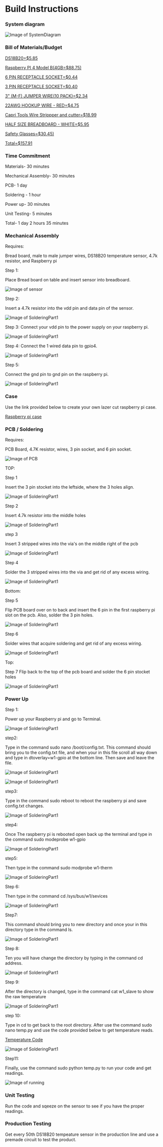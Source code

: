 # Build Instructions
### System diagram
![Image of SystemDiagram](https://github.com/TheSweeterMan/TBD/blob/master/SD.PNG)

### Bill of Materials/Budget
[DS18B20=$5.85](https://www.creatroninc.com/product/ds18b20-temperature-sensor-55-to-125c/?search_query=Ds18B20&results=3)

[Raspberry PI 4 Model B(4GB=$88.75)](https://www.creatroninc.com/product/raspberry-pi-4-model-b-4gb/?search_query=raspberry+pi&results=59)

[6 PIN RECEPTACLE SOCKET=$0.44](https://www.creatroninc.com/product/6-pin-receptacle-socket/?search_query=SOCKET&results=231)

[3 PIN RECEPTACLE SOCKET=$0.40](https://www.creatroninc.com/product/3-pin-receptacle-socket/?search_query=SOCKET&results=231)

[3" (M-F) JUMPER WIRE(10 PACK)=$2.34](https://www.creatroninc.com/product/3-m-f-jumper-wire-10-pack/?search_query=CONJU&results=11)

[22AWG HOOKUP WIRE - RED=$4.75](https://www.creatroninc.com/product/22awg-hookup-wire-red/?search_query=HOOKUP+WIRE&results=23)

[Capri Tools Wire Strippper and cutter=$18.99](https://www.amazon.ca/Capri-Tools-CP20013-Professional-Stripper/dp/B01018D07K/ref=sr_1_5?crid=2Z2XTP5GSBVST&keywords=wire+stripper&qid=1576270031&sprefix=wire+%2Caps%2C163&sr=8-5)

[HALF SIZE BREADBOARD - WHITE=$5.95](https://www.creatroninc.com/product/half-size-breadboard-white/?search_query=Half+size+breadboard&results=4)

[Safety Glasses=$30.45)](https://www.amazon.ca/3M-SecureFit-Protection-Glasses-Anti-fog/dp/B0197YJQGI/ref=sr_1_1_sspa?crid=116HJL57V8J66&keywords=safety+glasses&qid=1576270662&sprefix=safet%2Caps%2C171&sr=8-1-spons&psc=1&spLa=ZW5jcnlwdGVkUXVhbGlmaWVyPUExTk5YME9UU0UwTVo5JmVuY3J5cHRlZElkPUEwMzc4MjE3MklRMzFQMFlWT0RYRSZlbmNyeXB0ZWRBZElkPUEwMjUzNjk4MkZWUjRIWVNPODkzRSZ3aWRnZXROYW1lPXNwX2F0ZiZhY3Rpb249Y2xpY2tSZWRpcmVjdCZkb05vdExvZ0NsaWNrPXRydWU=)

[Total=$157.91](https://github.com/TheSweeterMan/TBD/blob/master/BuildBudget.PNG?raw=true)

### Time Commitment

Materials- 30 minutes

Mechanical Assembly- 30 minutes 

PCB- 1 day

Soldering - 1 hour

Power up- 30 minutes

Unit Testing- 5 minutes

Total- 1 day 2 hours 35 minutes

### Mechanical Assembly

Requires:

Bread board, male to male jumper wires, DS18B20 temperature sensor, 4.7k resistor, and Raspberry pi

Step 1:

Place Bread board on table and insert sensor into breadboard.


![Image of sensor](https://thesweeterman.github.io/TBD/PowerUp/step1.PNG)

Step 2:

Insert a 4.7k resistor into the vdd pin and data pin of the sensor.

![Image of SolderingPart1](https://thesweeterman.github.io/TBD/PowerUp/step2.PNG)



Step 3:
Connect your vdd pin to the power supply on your raspberry pi.

![Image of SolderingPart1](https://thesweeterman.github.io/TBD/PowerUp/step3.PNG)

Step 4:
Connect the 1 wired data pin to gpio4.

![Image of SolderingPart1](https://thesweeterman.github.io/TBD/PowerUp/step4.PNG)

Step 5:

Connect the gnd pin to gnd pin on the raspberry pi.

![Image of SolderingPart1](https://thesweeterman.github.io/TBD/PowerUp/step5.PNG)

### Case

Use the link provided below to create your own lazer cut raspberry pi case.

[Raspberry pi case](https://github.com/TheSweeterMan/TBD/blob/master/Raspberry_Pi_model_B%2B_or_Pi2_model_B_case.zip)

### PCB / Soldering

Requires:

PCB Board, 4.7K resistor, wires, 3 pin socket, and 6 pin socket. 

![Image of PCB](https://thesweeterman.github.io/TBD/PCB.PNG)

TOP:

Step 1

Insert the 3 pin stocket into the leftside, where the 3 holes align.

![Image of SolderingPart1](https://thesweeterman.github.io/TBD/Soldering/step1.PNG)

Step 2

Insert 4.7k resistor into the middle holes

![Image of SolderingPart1](https://thesweeterman.github.io/TBD/Soldering/step2.PNG)

step 3

Insert 3 stripped wires into the via's on the middle right of the pcb

![Image of SolderingPart1](https://thesweeterman.github.io/TBD/Soldering/step3.PNG)

Step 4

Solder the 3 stripped wires into the via and get rid of any excess wiring.

![Image of SolderingPart1](https://thesweeterman.github.io/TBD/Soldering/step4.PNG)




Bottom:

Step 5

Flip PCB board over on to back and insert the 6 pin in the first raspberry pi slot on the pcb. Also, solder the 3 pin holes.

![Image of SolderingPart1](https://thesweeterman.github.io/TBD/Soldering/step5.PNG)

Step 6

Solder wires that acquire soldering and get rid of any excess wiring.

![Image of SolderingPart1](https://thesweeterman.github.io/TBD/Soldering/step6.PNG)

  Top:
  
Step 7
Flip back to the top of the pcb board and solder the 6 pin stocket holes 

![Image of SolderingPart1](https://thesweeterman.github.io/TBD/Soldering/step7.PNG)


### Power Up

Step 1:

Power up your Raspberry pi and go to Terminal.

![Image of SolderingPart1](https://thesweeterman.github.io/TBD/MechanicalAssembly/Step1.PNG)

step2:

Type in the command sudo nano /boot/config.txt. This command should bring you to the config.txt file, and when your in this file scroll all way down and type in dtoverlay=w1-gpio at the bottom line. Then save and leave the file.

![Image of SolderingPart1](https://thesweeterman.github.io/TBD/MechanicalAssembly/step2.PNG)

![Image of SolderingPart1](https://thesweeterman.github.io/TBD/MechanicalAssembly/step2.5.PNG)


step3:

Type in the command sudo reboot to reboot the raspberry pi and save config.txt changes.

![Image of SolderingPart1](https://thesweeterman.github.io/TBD/MechanicalAssembly/step3.PNG)

step4: 

Once The raspberry pi is rebooted open back up the terminal and type in the command sudo modeprobe w1-gpio

![Image of SolderingPart1](https://thesweeterman.github.io/TBD/MechanicalAssembly/step4.PNG)

step5:

Then type in the command sudo modprobe w1-therm

![Image of SolderingPart1](https://thesweeterman.github.io/TBD/MechanicalAssembly/step5.PNG)

Step 6:

Then type in the command cd /sys/bus/w1/sevices

![Image of SolderingPart1](https://thesweeterman.github.io/TBD/MechanicalAssembly/step6.PNG)

Step7:

This command should bring you to new directory and once your in this directory type in the command ls.

![Image of SolderingPart1](https://thesweeterman.github.io/TBD/MechanicalAssembly/step7.PNG)

Step 8:

Ten you will have change the directory by typing in the command cd address.

![Image of SolderingPart1](https://thesweeterman.github.io/TBD/MechanicalAssembly/step8.PNG)

Step 9: 

After the directory is changed, type in the command cat w1_slave to show the raw temperature

![Image of SolderingPart1](https://thesweeterman.github.io/TBD/MechanicalAssembly/step9.PNG)

step 10:

Type in cd to get back to the root directory. After use the command sudo nano temp.py and use the code provided below to get temperature reads.

[Temperature Code](https://github.com/TheSweeterMan/TBD/blob/master/PowerUp/Code)


![Image of SolderingPart1](https://thesweeterman.github.io/TBD/MechanicalAssembly/step10.PNG)

Step11:

Finally, use the command sudo python temp.py to run your code and get readings.

![Image of running](https://thesweeterman.github.io/TBD/MechanicalAssembly/step11.PNG)




### Unit Testing

Run the code and sqeeze on the sensor to see if you have the proper readings.

### Production Testing

Get every 50th DS18B20 tempeature sensor in the production line and use a premade circuit to test the product.
